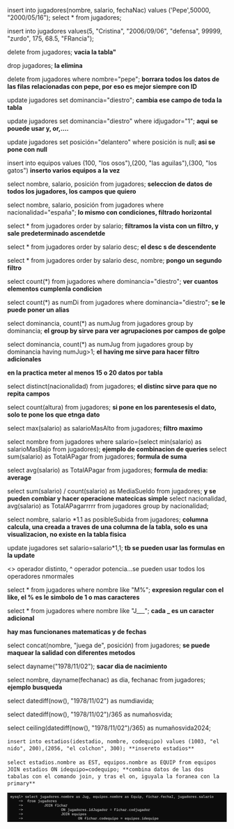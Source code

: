 insert into jugadores(nombre, salario, fechaNac) values ('Pepe',50000, "2000/05/16");
 select * from jugadores;

insert into jugadores values(5, "Cristina", "2006/09/06", "defensa", 99999, "zurdo", 175, 68.5, "FRancia");

delete from jugadores; **vacia la tabla"**

drop jugadores; **la elimina**

delete from jugadores where nombre="pepe"; **borrara todos los datos de las filas relacionadas con pepe, por eso es mejor siempre con ID**

update jugadores set dominancia="diestro"; **cambia ese campo de toda la tabla**

update jugadores set dominancia="diestro" where idjugador="1"; **aqui se pouede usar y, or,....**

update jugadores set posición="delantero" where posición is null; **asi se pone con null**

insert into equipos values (100, "los osos"),(200, "las aguilas"),(300, "los gatos") **inserto varios equipos a la vez**

select nombre, salario, posición from jugadores; **seleccion de datos de todos los jugadores, los campos que quiero**

select nombre, salario, posición from jugadores where nacionalidad="españa"; **lo mismo con condiciones, filtrado horizontal**

select * from jugadores order by salario; **filtramos la vista con un filtro, y sale predeterminado ascendetde**

select * from jugadores order by salario desc; **el desc s de descendente**

select * from jugadores order by salario desc, nombre; **pongo un segundo filtro**

select count(*) from jugadores where dominancia="diestro"; **ver cuantos elementos cumplenla condicion**

select count(*) as numDi from jugadores where dominancia="diestro"; **se le puede poner un alias**

 select dominancia, count(*) as numJug from jugadores group by dominancia; **el group by sirve para ver agrupaciones por campos de golpe**

select dominancia, count(*) as numJug from jugadores group by dominancia having numJug>1; **el having me sirve para hacer filtro adicionales**

**en la practica meter al menos 15 o 20 datos por tabla**   

select distinct(nacionalidad) from jugadores; **el distinc sirve para que no repita campos**

select count(altura) from jugadores; **si pone en los parentesesis el dato, solo te pone los que etnga dato**

select max(salario) as salarioMasAlto from jugadores; **filtro maximo**

select nombre from jugadores where salario=(select min(salario) as salarioMasBajo from jugadores); **ejemplo de combinacion de queries**
 select sum(salario) as TotalAPagar from jugadores; **formula de suma**

 select avg(salario) as TotalAPagar from jugadores; **formula de media: average**

 select sum(salario) / count(salario) as MediaSueldo from jugadores; **y se pueden combiar y hacer operacione matecicas simple**
 select nacionalidad, avg(salario) as TotalAPagarrrrr from jugadores group by nacionalidad;

select nombre, salario *1.1 as posibleSubida from jugadores; **columna calcula, una creada a traves de una columna de la tabla, solo es una visualizacion, no existe en la tabla fisica**

update jugadores set salario=salario*1,1; **tb se pueden usar las formulas en la update**

<> operador distinto, ^ operador potencia...se pueden usar todos los operadores nmormales

select * from jugadores where nombre like "M%";   **expresion regular con el like, el % es le simbolo de 1 o mas caracteres**

select * from jugadores where nombre like "J___"; **cada _ es un caracter adicional**

**hay mas funcionanes matematicas y de fechas**

select concat(nombre, "juega de", posición) from jugadores; **se puede maquear la salidad con diferentes metodos**

 select dayname("1978/11/02"); **sacar dia de nacimiento**

 select nombre, dayname(fechanac) as dia, fechanac from jugadores; **ejemplo busqueda**

  select datediff(now(), "1978/11/02") as numdiavida;

  select datediff(now(), "1978/11/02")/365 as numañosvida;

   select ceiling(datediff(now(), "1978/11/02")/365) as numañosvida2024;

    insert into estadios(idestadio, nombre, codequipo) values (1003, "el nido", 200),(2056, "el colchon", 300); **insereto estadios**

    select estadios.nombre as EST, equipos.nombre as EQUIP from equipos JOIN estadios ON idequipo=codequipo; **combina datos de las dos tabalas con el comando join, y tras el on, iguyala la foranea con la primary**
![alt text](image.png)
    <!-- --falta poner aqui la busqueda a tres, no me dio tiempo a copiar-- -->





